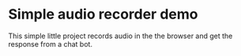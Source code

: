 # Simple audio recorder demo

This simple little project records audio in the the browser and get the response from a chat bot.

